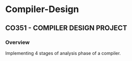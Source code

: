# Compiler-Design

## CO351 - COMPILER DESIGN PROJECT

### Overview
Implementing 4 stages of analysis phase of a compiler.
